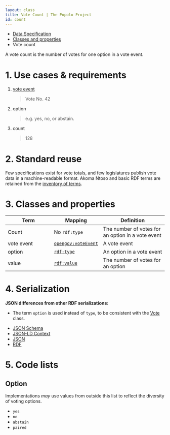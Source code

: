 ```yaml
---
layout: class
title: Vote Count | The Popolo Project
id: count
---
```


<ul class="breadcrumb">
  <li><a href="/specs/">Data Specification</a></li>
  <li><a href="/specs/#classes-and-properties">Classes and properties</a></li>
  <li class="active">Vote count</li>
</ul>

A vote count is the number of votes for one option in a vote event.

<h1 id="use-cases-and-requirements">1. Use cases &amp; requirements</h1>

1. [vote event](/specs/vote-event.html)

    >Vote No. 42

1. option

    >e.g. yes, no, or abstain.

1. count

    >128

<h1 id="standard-reuse">2. Standard reuse</h1>

Few specifications exist for vote totals, and few legislatures publish vote data in a machine-readable format. Akoma Ntoso and basic RDF terms are retained from the [inventory of terms](/appendices/terms.html#Count).

<h1 id="classes-and-properties">3. Classes and properties</h1>

<table>
  <thead>
    <tr>
      <th width="130">Term</th>
      <th>Mapping</th>
      <th>Definition</th>
    </tr>
  </thead>
  <tbody>
    <tr>
      <td>Count</td>
      <td>No <code>rdf:type</code></td>
      <td>The number of votes for an option in a vote event</td>
    </tr>
    <tr id="opengov:voteEvent">
      <td>vote event</td>
      <td><code><a href="#" title="http://www.w3.org/ns/opengov#voteEvent">opengov:voteEvent</a></code></td>
      <td>A vote event</td>
    </tr>
    <tr id="rdf:type">
      <td>option</td>
      <td><code><a href="http://www.w3.org/TR/rdf-schema/#ch_type" title="http://www.w3.org/1999/02/22-rdf-syntax-ns#type">rdf:type</a></code></td>
      <td>An option in a vote event</td>
    </tr>
    <tr id="rdf:value">
      <td>value</td>
      <td><code><a href="http://www.w3.org/TR/rdf-schema/#ch_value" title="http://www.w3.org/1999/02/22-rdf-syntax-ns#value">rdf:value</a></code></td>
      <td>The number of votes for an option</td>
    </tr>
  </tbody>
</table>

<h1 id="serialization">4. Serialization</h1>

**JSON differences from other RDF serializations:**

* The term `option` is used instead of `type`, to be consistent with the [Vote](/specs/vote.html) class.

<ul class="nav nav-tabs no-js">
  <li><a href="#count-schema">JSON Schema</a></li>
  <li><a href="#count-context">JSON-LD Context</a></li>
  <li class="active"><a href="#count-json">JSON</a></li>
  <li><a href="#count-rdf">RDF</a></li>
</ul>

<div class="tab-content no-js">
  <div class="tab-pane" id="count-schema" data-url="/schemas/count.json"></div>
  <div class="tab-pane" id="count-context" data-url="/contexts/count.jsonld"></div>
  <div class="tab-pane active" id="count-json" data-url="/examples/count.json"></div>
  <div class="tab-pane" id="count-rdf" data-url="/examples/count.ttl"></div>
</div>

<h1 id="code-lists">5. Code lists</h1>

## Option

Implementations <em class="rfc2119">may</em> use values from outside this list to reflect the diversity of voting options.

* `yes`
* `no`
* `abstain`
* `paired`
